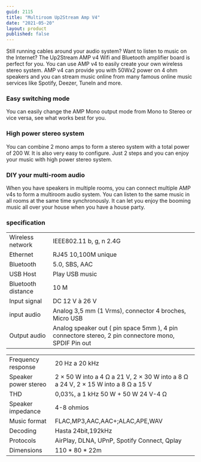 ```yaml
---
guid: 2115
title: "Multiroom Up2Stream Amp V4"
date: "2021-05-20"
layout: product
published: false
---
```


Still running cables around your audio system? Want to listen to music on the Internet? The Up2Stream AMP v4 Wifi and Bluetooth amplifier board is perfect for you. You can use AMP v4 to easily create your own wireless stereo system. AMP v4 can provide you with 50Wx2 power on 4 ohm speakers and you can stream music online from many famous online music services like Spotify, Deezer, TuneIn and more.

### Easy switching mode

You can easily change the AMP Mono output mode from Mono to Stereo or vice versa, see what works best for you.

### High power stereo system

You can combine 2 mono amps to form a stereo system with a total power of 200 W. It is also very easy to configure. Just 2 steps and you can enjoy your music with high power stereo system.

### DIY your multi-room audio

When you have speakers in multiple rooms, you can connect multiple AMP v4s to form a multiroom audio system. You can listen to the same music in all rooms at the same time synchronously. It can let you enjoy the booming music all over your house when you have a house party.

### specification

<table class="a-bordered a-horizontal-stripes aplus-tech-spec-table"><tbody><tr><td class="a-text-bold">Wireless network</td><td>IEEE802.11 b, g, n 2.4G</td></tr><tr><td class="a-text-bold">Ethernet</td><td>RJ45 10,100M unique</td></tr><tr><td class="a-text-bold">Bluetooth</td><td>5.0, SBS, AAC</td></tr><tr><td class="a-text-bold">USB Host</td><td>Play USB music</td></tr><tr><td class="a-text-bold">Bluetooth distance</td><td>10 M</td></tr><tr><td class="a-text-bold">Input signal</td><td>DC 12 V à 26 V</td></tr><tr><td class="a-text-bold">input audio</td><td>Analog 3,5 mm (1 Vrms), connector 4 broches, Micro USB</td></tr><tr><td class="a-text-bold">Output audio</td><td>Analog speaker out ( pin space 5mm ), 4 pin connectore stereo, 2 pin connectore mono, SPDIF Pin out</td></tr></tbody></table>

<table class="a-bordered a-horizontal-stripes aplus-tech-spec-table"><tbody><tr><td class="a-text-bold">Frequency response</td><td>20 Hz a 20 kHz</td></tr><tr><td class="a-text-bold">Speaker power stereo</td><td>2 × 50 W into a 4 Ω a 21 V, 2 × 30 W into a 8 Ω a 24 V, 2 × 15 W into a 8 Ω a 15 V</td></tr><tr><td class="a-text-bold">THD</td><td>0,03%, a 1 kHz 50 W + 50 W 24 V-4 Ω</td></tr><tr><td class="a-text-bold">Speaker impedance</td><td>4-8 ohmios</td></tr><tr><td class="a-text-bold">Music format</td><td>FLAC,MP3,AAC,AAC+;ALAC,APE,WAV</td></tr><tr><td class="a-text-bold">Decoding</td><td>Hasta 24bit,192kHz</td></tr><tr><td class="a-text-bold">Protocols</td><td>AirPlay, DLNA, UPnP, Spotify Connect, Qplay</td></tr><tr><td class="a-text-bold">Dimensions</td><td>110 * 80 * 22m</td></tr></tbody></table>
